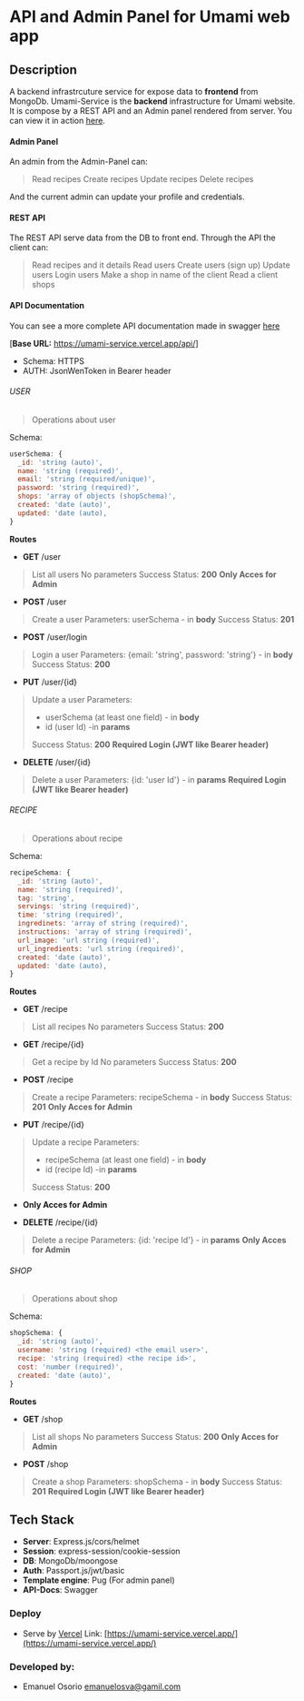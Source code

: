 # API and Admin Panel for Umami web app

## Description
A backend infrastrcuture service for expose data to **frontend** from MongoDb.
Umami-Service is the **backend** infrastructure for Umami website. It is compose by a REST API and an Admin panel rendered from server. You can view it in action [here](https://umami-service.vercel.app/).

#### Admin Panel
An admin from the Admin-Panel can:
> Read recipes
> Create recipes
> Update recipes
> Delete recipes

And the current admin can update your profile and credentials.

#### REST API
The REST API serve data from the DB to front end. Through the API the client can:
> Read recipes and it details
> Read users
> Create users (sign up)
> Update users
> Login users
> Make a shop in name of the client
> Read a client shops

#### API Documentation

You can see a more complete API documentation made in swagger [here](https://umami-service.vercel.app/api/documentation/)

[**Base URL:** https://umami-service.vercel.app/api/]

* Schema: HTTPS
* AUTH: JsonWenToken in Bearer header

###### USER
> Operations about user

Schema: 

```javascript
userSchema: {
  _id: 'string (auto)',
  name: 'string (required)',
  email: 'string (required/unique)',
  password: 'string (required)',
  shops: 'array of objects (shopSchema)',
  created: 'date (auto)',
  updated: 'date (auto),
}
```

**Routes**

* **GET** /user
> List all users
> No parameters
> Success Status: **200**
> **Only Acces for Admin**

* **POST** /user
> Create a user
> Parameters: userSchema - in **body**
> Success Status: **201**

* **POST** /user/login
> Login a user
> Parameters: {email: 'string', password: 'string'} - in **body**
> Success Status: **200**

* **PUT** /user/{id}
> Update a user
> Parameters: 
>   * userSchema (at least one field) - in **body**
>   * id (user Id) -in **params**
>
> Success Status: **200**
> **Required Login (JWT like Bearer header)**


* **DELETE** /user/{id}
> Delete a user
> Parameters: {id: 'user Id'} - in **params**
> **Required Login (JWT like Bearer header)**

###### RECIPE
> Operations about recipe

Schema: 

```javascript
recipeSchema: {
  _id: 'string (auto)',
  name: 'string (required)',
  tag: 'string',
  servings: 'string (required)',
  time: 'string (required)',
  ingredinets: 'array of string (required)',
  instructions: 'array of string (required)',
  url_image: 'url string (required)',
  url_ingredients: 'url string (required)',
  created: 'date (auto)',
  updated: 'date (auto),
}
```

**Routes**

* **GET** /recipe
> List all recipes
> No parameters
> Success Status: **200**

* **GET** /recipe/{id}
> Get a recipe by Id
> No parameters
> Success Status: **200**

* **POST** /recipe
> Create a recipe
> Parameters: recipeSchema - in **body**
> Success Status: **201**
> **Only Acces for Admin**

* **PUT** /recipe/{id}
> Update a recipe
> Parameters: 
>   * recipeSchema (at least one field) - in **body**
>   * id (recipe Id) -in **params**
>
> Success Status: **200**
- **Only Acces for Admin**

* **DELETE** /recipe/{id}
> Delete a recipe
> Parameters: {id: 'recipe Id'} - in **params**
> **Only Acces for Admin**

###### SHOP
> Operations about shop

Schema: 

```javascript
shopSchema: {
  _id: 'string (auto)',
  username: 'string (required) <the email user>',
  recipe: 'string (required) <the recipe id>',
  cost: 'number (required)',
  created: 'date (auto)',
}
```

**Routes**

* **GET** /shop
> List all shops
> No parameters
> Success Status: **200**
> **Only Acces for Admin**

* **POST** /shop
> Create a shop
> Parameters: shopSchema - in **body**
> Success Status: **201**
> **Required Login (JWT like Bearer header)**

## Tech Stack
* **Server**: Express.js/cors/helmet
* **Session**: express-session/cookie-session
* **DB**: MongoDb/moongose
* **Auth**: Passport.js/jwt/basic
* **Template engine**: Pug (For admin panel)
* **API-Docs**: Swagger

### Deploy 
* Serve by [Vercel](https://vercel.com/)
Link: [https://umami-service.vercel.app/](https://umami-service.vercel.app/) 

### Developed by:
* Emanuel Osorio <emanuelosva@gamil.com>